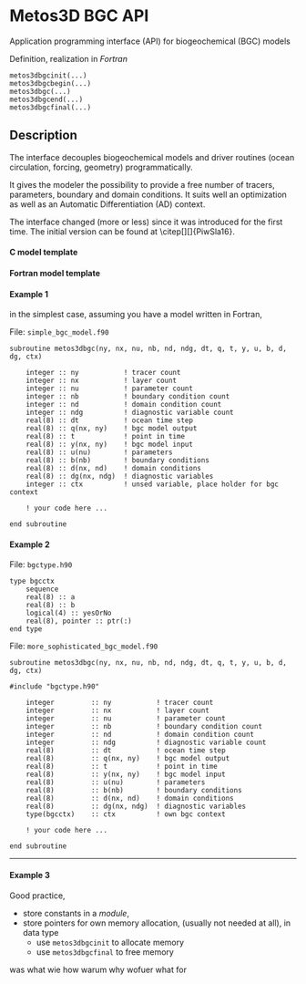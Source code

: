 # Metos3D BGC API

Application programming interface (API) for biogeochemical (BGC) models

Definition, realization in *Fortran*

```
metos3dbgcinit(...)
metos3dbgcbegin(...)
metos3dbgc(...)
metos3dbgcend(...)
metos3dbgcfinal(...)
```

## Description

The interface decouples biogeochemical models and driver routines
(ocean circulation, forcing, geometry) programmatically.

It gives the modeler the possibility to provide a free number of tracers,
parameters, boundary and domain conditions. It suits well an
optimization as well as an Automatic Differentiation (AD) context.

The interface changed (more or less) since it was introduced for the first time.
The initial version can be found at \citep[][]{PiwSla16}.

#### C model template

#### Fortran model template

#### Example 1

in the simplest case, assuming you have a model written in Fortran,

File: `simple_bgc_model.f90`

```
subroutine metos3dbgc(ny, nx, nu, nb, nd, ndg, dt, q, t, y, u, b, d, dg, ctx)

    integer :: ny           ! tracer count
    integer :: nx           ! layer count
    integer :: nu           ! parameter count
    integer :: nb           ! boundary condition count
    integer :: nd           ! domain condition count
    integer :: ndg          ! diagnostic variable count
    real(8) :: dt           ! ocean time step
    real(8) :: q(nx, ny)    ! bgc model output
    real(8) :: t            ! point in time
    real(8) :: y(nx, ny)    ! bgc model input
    real(8) :: u(nu)        ! parameters
    real(8) :: b(nb)        ! boundary conditions
    real(8) :: d(nx, nd)    ! domain conditions
    real(8) :: dg(nx, ndg)  ! diagnostic variables
    integer :: ctx          ! unsed variable, place holder for bgc context
    
    ! your code here ...
    
end subroutine
```

#### Example 2

File: `bgctype.h90`

```
type bgcctx
    sequence
    real(8) :: a
    real(8) :: b
    logical(4) :: yesOrNo
    real(8), pointer :: ptr(:)
end type
```

File: `more_sophisticated_bgc_model.f90`

```
subroutine metos3dbgc(ny, nx, nu, nb, nd, ndg, dt, q, t, y, u, b, d, dg, ctx)

#include "bgctype.h90"

    integer         :: ny           ! tracer count
    integer         :: nx           ! layer count
    integer         :: nu           ! parameter count
    integer         :: nb           ! boundary condition count
    integer         :: nd           ! domain condition count
    integer         :: ndg          ! diagnostic variable count
    real(8)         :: dt           ! ocean time step
    real(8)         :: q(nx, ny)    ! bgc model output
    real(8)         :: t            ! point in time
    real(8)         :: y(nx, ny)    ! bgc model input
    real(8)         :: u(nu)        ! parameters
    real(8)         :: b(nb)        ! boundary conditions
    real(8)         :: d(nx, nd)    ! domain conditions
    real(8)         :: dg(nx, ndg)  ! diagnostic variables
    type(bgcctx)    :: ctx          ! own bgc context

    ! your code here ...

end subroutine

```

--------------
#### Example 3

Good practice,

- store constants in a *module*,
- store pointers for own memory allocation, (usually not needed at all), in data type
    - use `metos3dbgcinit` to allocate memory
    - use `metos3dbgcfinal` to free memory

was        what
wie        how
warum    why
wofuer    what for

